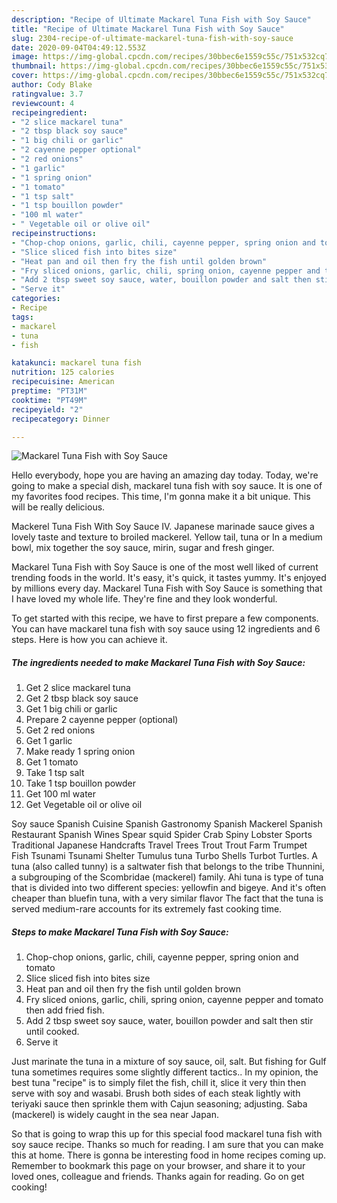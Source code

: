 ```yaml
---
description: "Recipe of Ultimate Mackarel Tuna Fish with Soy Sauce"
title: "Recipe of Ultimate Mackarel Tuna Fish with Soy Sauce"
slug: 2304-recipe-of-ultimate-mackarel-tuna-fish-with-soy-sauce
date: 2020-09-04T04:49:12.553Z
image: https://img-global.cpcdn.com/recipes/30bbec6e1559c55c/751x532cq70/mackarel-tuna-fish-with-soy-sauce-recipe-main-photo.jpg
thumbnail: https://img-global.cpcdn.com/recipes/30bbec6e1559c55c/751x532cq70/mackarel-tuna-fish-with-soy-sauce-recipe-main-photo.jpg
cover: https://img-global.cpcdn.com/recipes/30bbec6e1559c55c/751x532cq70/mackarel-tuna-fish-with-soy-sauce-recipe-main-photo.jpg
author: Cody Blake
ratingvalue: 3.7
reviewcount: 4
recipeingredient:
- "2 slice mackarel tuna"
- "2 tbsp black soy sauce"
- "1 big chili or garlic"
- "2 cayenne pepper optional"
- "2 red onions"
- "1 garlic"
- "1 spring onion"
- "1 tomato"
- "1 tsp salt"
- "1 tsp bouillon powder"
- "100 ml water"
- " Vegetable oil or olive oil"
recipeinstructions:
- "Chop-chop onions, garlic, chili, cayenne pepper, spring onion and tomato"
- "Slice sliced fish into bites size"
- "Heat pan and oil then fry the fish until golden brown"
- "Fry sliced onions, garlic, chili, spring onion, cayenne pepper and tomato then add fried fish."
- "Add 2 tbsp sweet soy sauce, water, bouillon powder and salt then stir until cooked."
- "Serve it"
categories:
- Recipe
tags:
- mackarel
- tuna
- fish

katakunci: mackarel tuna fish 
nutrition: 125 calories
recipecuisine: American
preptime: "PT31M"
cooktime: "PT49M"
recipeyield: "2"
recipecategory: Dinner

---
```



![Mackarel Tuna Fish with Soy Sauce](https://img-global.cpcdn.com/recipes/30bbec6e1559c55c/751x532cq70/mackarel-tuna-fish-with-soy-sauce-recipe-main-photo.jpg)

Hello everybody, hope you are having an amazing day today. Today, we're going to make a special dish, mackarel tuna fish with soy sauce. It is one of my favorites food recipes. This time, I'm gonna make it a bit unique. This will be really delicious.

Mackerel Tuna Fish With Soy Sauce IV. Japanese marinade sauce gives a lovely taste and texture to broiled mackerel. Yellow tail, tuna or In a medium bowl, mix together the soy sauce, mirin, sugar and fresh ginger.

Mackarel Tuna Fish with Soy Sauce is one of the most well liked of current trending foods in the world. It's easy, it's quick, it tastes yummy. It's enjoyed by millions every day. Mackarel Tuna Fish with Soy Sauce is something that I have loved my whole life. They're fine and they look wonderful.


To get started with this recipe, we have to first prepare a few components. You can have mackarel tuna fish with soy sauce using 12 ingredients and 6 steps. Here is how you can achieve it.

<!--inarticleads1-->

##### The ingredients needed to make Mackarel Tuna Fish with Soy Sauce:

1. Get 2 slice mackarel tuna
1. Get 2 tbsp black soy sauce
1. Get 1 big chili or garlic
1. Prepare 2 cayenne pepper (optional)
1. Get 2 red onions
1. Get 1 garlic
1. Make ready 1 spring onion
1. Get 1 tomato
1. Take 1 tsp salt
1. Take 1 tsp bouillon powder
1. Get 100 ml water
1. Get  Vegetable oil or olive oil


Soy sauce Spanish Cuisine Spanish Gastronomy Spanish Mackerel Spanish Restaurant Spanish Wines Spear squid Spider Crab Spiny Lobster Sports Traditional Japanese Handcrafts Travel Trees Trout Trout Farm Trumpet Fish Tsunami Tsunami Shelter Tumulus tuna Turbo Shells Turbot Turtles. A tuna (also called tunny) is a saltwater fish that belongs to the tribe Thunnini, a subgrouping of the Scombridae (mackerel) family. Ahi tuna is type of tuna that is divided into two different species: yellowfin and bigeye. And it&#39;s often cheaper than bluefin tuna, with a very similar flavor The fact that the tuna is served medium-rare accounts for its extremely fast cooking time. 

<!--inarticleads2-->

##### Steps to make Mackarel Tuna Fish with Soy Sauce:

1. Chop-chop onions, garlic, chili, cayenne pepper, spring onion and tomato
1. Slice sliced fish into bites size
1. Heat pan and oil then fry the fish until golden brown
1. Fry sliced onions, garlic, chili, spring onion, cayenne pepper and tomato then add fried fish.
1. Add 2 tbsp sweet soy sauce, water, bouillon powder and salt then stir until cooked.
1. Serve it


Just marinate the tuna in a mixture of soy sauce, oil, salt. But fishing for Gulf tuna sometimes requires some slightly different tactics.. In my opinion, the best tuna &#34;recipe&#34; is to simply filet the fish, chill it, slice it very thin then serve with soy and wasabi. Brush both sides of each steak lightly with teriyaki sauce then sprinkle them with Cajun seasoning; adjusting. Saba (mackerel) is widely caught in the sea near Japan. 

So that is going to wrap this up for this special food mackarel tuna fish with soy sauce recipe. Thanks so much for reading. I am sure that you can make this at home. There is gonna be interesting food in home recipes coming up. Remember to bookmark this page on your browser, and share it to your loved ones, colleague and friends. Thanks again for reading. Go on get cooking!
